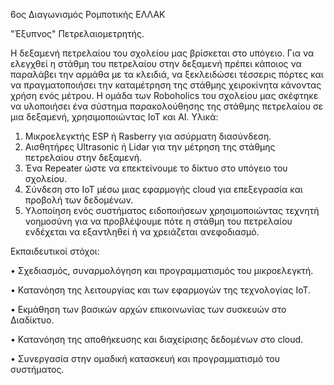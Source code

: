 6ος Διαγωνισμός Ρομποτικής ΕΛΛΑΚ

"Έξυπνος" Πετρελαιομετρητής.

Η δεξαμενή πετρελαίου του σχολείου μας βρίσκεται στο υπόγειο. Για να ελεγχθεί η στάθμη του πετρελαίου στην δεξαμενή πρέπει κάποιος να παραλάβει την αρμάθα με τα κλειδιά,  να ξεκλειδώσει τέσσερις   πόρτες και να πραγματοποιήσει την καταμέτρηση της στάθμης  χειροκίνητα κάνοντας  χρήση ενός μέτρου.  Η ομάδα των Roboholics του σχολείου μας σκέφτηκε να υλοποιήσει ένα σύστημα παρακολούθησης της στάθμης πετρελαίου σε μια δεξαμενή, χρησιμοποιώντας IoT και AI.
Υλικά:
1.	Μικροελεγκτής  ESP ή Rasberry για ασύρματη διασύνδεση.
2.	Αισθητήρες Ultrasonic ή Lidar για την μέτρηση της στάθμης  πετρελαίου στην δεξαμενή.
3.	Ένα Repeater ώστε να επεκτείνουμε το δίκτυο στο υπόγειο του σχολείου. 
4.	Σύνδεση στο IoT  μέσω μιας εφαρμογής cloud για επεξεγρασία και προβολή των δεδομένων. 
5.	Υλοποίηση ενός συστήματος  ειδοποιήσεων χρησιμοποιώντας τεχνητή νοημοσύνη για να προβλέψουμε πότε η στάθμη του πετρελαίου ενδέχεται να εξαντληθεί ή να χρειάζεται ανεφοδιασμό.

Εκπαιδευτικοί στόχοι:

•	Σχεδιασμός, συναρμολόγηση και προγραμματισμός του μικροελεγκτή. 

•	Κατανόηση της λειτουργίας και των εφαρμογών της τεχνολογίας IoT.

•	Εκμάθηση των βασικών αρχών επικοινωνίας των συσκευών στο Διαδίκτυο.

•	Κατανόηση της αποθήκευσης και διαχείρισης δεδομένων στο cloud.

•	Συνεργασία στην ομαδική κατασκευή και προγραμματισμό του συστήματος.


